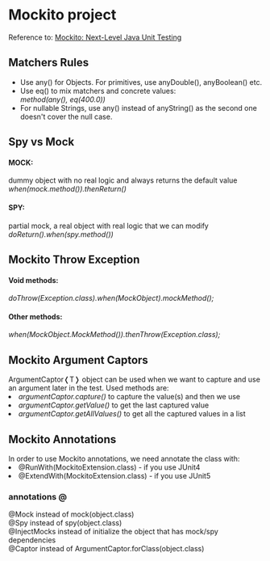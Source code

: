 <h1>Mockito project</h1>
<p>Reference to: <a href = 'https://www.udemy.com/course/mockito3'>Mockito: Next-Level Java Unit Testing</a></p>
<h2>Matchers Rules</h2>
<ul>
<li>Use any() for Objects. For primitives, use anyDouble(), anyBoolean() etc.</li>
<li>
Use eq() to mix matchers and concrete values:
<br><i>method(any(), eq(400.0))</i>
</li>
<li>
For nullable Strings, use any() instead of anyString() as the second one doesn't cover the null case.
</li>
</ul>
<h2>Spy vs Mock</h2>
<h4>MOCK:</h4> 
dummy object with no real logic and always returns the default value
<br><i>when(mock.method()).thenReturn()</i>
<h4>SPY:</h4>
partial mock, a real object with real logic that we can modify
<br><i>doReturn().when(spy.method())</i>
<h2>Mockito Throw Exception</h2>
<h4>Void methods:</h4>
<i>doThrow(Exception.class).when(MockObject).mockMethod();</i>
<h4>Other methods:</h4>
<i>when(MockObject.MockMethod()).thenThrow(Exception.class);</i>
<h2>Mockito Argument Captors</h2>
ArgumentCaptor&#10092;T&#10093; object can be used when we want to capture and use an argument later in the test. Used methods are:
<li><i>argumentCaptor.capture()</i> to capture the value(s) and then we use</li>
<li><i>argumentCaptor.getValue()</i> to get the last captured value</li>
<li><i>argumentCaptor.getAllValues()</i> to get all the captured values in a list</li>
<h2>Mockito Annotations</h2>
In order to use Mockito annotations, we need annotate the class with:
<li>@RunWith(MockitoExtension.class) - if you use JUnit4</li>
<li>@ExtendWith(MockitoExtension.class) - if you use JUnit5</li>
<h3>annotations @</h3>
@Mock instead of mock(object.class)<br>
@Spy instead of spy(object.class)<br>
@InjectMocks instead of initialize the object that has mock/spy dependencies<br>
@Captor instead of ArgumentCaptor.forClass(object.class)